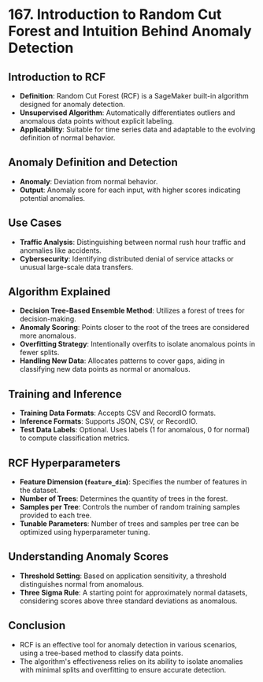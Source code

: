 # 167. Introduction to Random Cut Forest and Intuition Behind Anomaly Detection

## Introduction to RCF
- **Definition**: Random Cut Forest (RCF) is a SageMaker built-in algorithm designed for anomaly detection.
- **Unsupervised Algorithm**: Automatically differentiates outliers and anomalous data points without explicit labeling.
- **Applicability**: Suitable for time series data and adaptable to the evolving definition of normal behavior.

## Anomaly Definition and Detection
- **Anomaly**: Deviation from normal behavior.
- **Output**: Anomaly score for each input, with higher scores indicating potential anomalies.

## Use Cases
- **Traffic Analysis**: Distinguishing between normal rush hour traffic and anomalies like accidents.
- **Cybersecurity**: Identifying distributed denial of service attacks or unusual large-scale data transfers.

## Algorithm Explained
- **Decision Tree-Based Ensemble Method**: Utilizes a forest of trees for decision-making.
- **Anomaly Scoring**: Points closer to the root of the trees are considered more anomalous.
- **Overfitting Strategy**: Intentionally overfits to isolate anomalous points in fewer splits.
- **Handling New Data**: Allocates patterns to cover gaps, aiding in classifying new data points as normal or anomalous.

## Training and Inference
- **Training Data Formats**: Accepts CSV and RecordIO formats.
- **Inference Formats**: Supports JSON, CSV, or RecordIO.
- **Test Data Labels**: Optional. Uses labels (1 for anomalous, 0 for normal) to compute classification metrics.

## RCF Hyperparameters
- **Feature Dimension (`feature_dim`)**: Specifies the number of features in the dataset.
- **Number of Trees**: Determines the quantity of trees in the forest.
- **Samples per Tree**: Controls the number of random training samples provided to each tree.
- **Tunable Parameters**: Number of trees and samples per tree can be optimized using hyperparameter tuning.

## Understanding Anomaly Scores
- **Threshold Setting**: Based on application sensitivity, a threshold distinguishes normal from anomalous.
- **Three Sigma Rule**: A starting point for approximately normal datasets, considering scores above three standard deviations as anomalous.

## Conclusion
- RCF is an effective tool for anomaly detection in various scenarios, using a tree-based method to classify data points.
- The algorithm's effectiveness relies on its ability to isolate anomalies with minimal splits and overfitting to ensure accurate detection.
